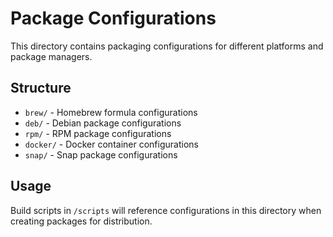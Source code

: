 # Package Configurations

This directory contains packaging configurations for different platforms and package managers.

## Structure

- `brew/` - Homebrew formula configurations
- `deb/` - Debian package configurations  
- `rpm/` - RPM package configurations
- `docker/` - Docker container configurations
- `snap/` - Snap package configurations

## Usage

Build scripts in `/scripts` will reference configurations in this directory when creating packages for distribution.
